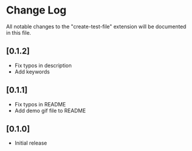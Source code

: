 # Change Log

All notable changes to the "create-test-file" extension will be documented in this file.

## [0.1.2]

- Fix typos in description
- Add keywords

## [0.1.1]

- Fix typos in README
- Add demo gif file to README

## [0.1.0]

- Initial release
